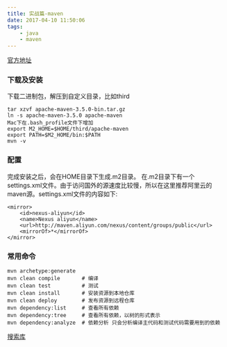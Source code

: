 ```yaml
---
title: 实战篇-maven
date: 2017-04-10 11:50:06
tags:
	- java
	- maven
---
```


[官方地址](http://maven.apache.org/)

### 下载及安装

下载二进制包，解压到自定义目录，比如third

```
tar xzvf apache-maven-3.5.0-bin.tar.gz
ln -s apache-maven-3.5.0 apache-maven
Mac下在.bash_profile文件下增加
export M2_HOME=$HOME/third/apache-maven
export PATH=$M2_HOME/bin:$PATH
mvn -v
```

### 配置
完成安装之后，会在HOME目录下生成.m2目录。
在.m2目录下有一个settings.xml文件。由于访问国外的源速度比较慢，所以在这里推荐阿里云的maven源。settings.xml文件的内容如下:

```
<mirror>
    <id>nexus-aliyun</id>
    <name>Nexus aliyun</name>
    <url>http://maven.aliyun.com/nexus/content/groups/public</url>
    <mirrorOf>*</mirrorOf>
</mirror> 
```

### 常用命令

```
mvn archetype:generate
mvn clean compile       # 编译
mvn clean test          # 测试
mvn clean install       # 安装资源到本地仓库
mvn clean deploy        # 发布资源到远程仓库
mvn dependency:list     # 查看所有依赖
mvn dependency:tree     # 查看所有依赖，以树的形式表示
mvn dependency:analyze  # 依赖分析 只会分析编译主代码和测试代码需要用到的依赖
```

[搜索库](http://mvnrepository.com/)